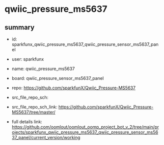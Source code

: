# qwiic_pressure_ms5637
 
## summary 
* id: sparkfunx_qwiic_pressure_ms5637_qwiic_pressure_sensor_ms5637_panel
* user: sparkfunx
* name: qwiic_pressure_ms5637
* board: qwiic_pressure_sensor_ms5637_panel
* repo: https://github.com/sparkfunX/Qwiic_Pressure-MS5637



* src_file_repo_sch: 
* src_file_repo_sch_link: https://github.com/sparkfunX/Qwiic_Pressure-MS5637/tree/master/
* full details link: https://github.com/oomlout/oomlout_oomp_project_bot_v_2/tree/main/projects/sparkfunx_qwiic_pressure_ms5637_qwiic_pressure_sensor_ms5637_panel/current_version/working  







